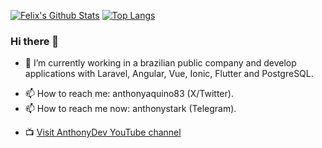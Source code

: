 [![Felix's Github Stats](https://github-readme-stats.vercel.app/api?username=anthonyaquino83&count_private=true&theme=transparent&show_icons=true&rank_icon=percentile&line_height=24)](https://github.com/anthonyaquino83)
[![Top Langs](https://github-readme-stats.vercel.app/api/top-langs/?username=anthonyaquino83&layout=compact&langs_count=8&theme=transparent&size_weight=0.7&count_weight=0.3)](https://github.com/anthonyaquino83/github-readme-stats)

### Hi there 👋

<!-- **anthonyaquino83/anthonyaquino83** is a ✨ _special_ ✨ repository because its `README.md` (this file) appears on your GitHub profile. -->

<!-- Here are some ideas to get you started: -->

- 🔭 I’m currently working in a brazilian public company and develop applications with Laravel, Angular, Vue, Ionic, Flutter and PostgreSQL.
<!-- - 🌱 I’m currently learning Flutter, Vue and Python. -->
- 📫 How to reach me: anthonyaquino83 (X/Twitter).
- 📫 How to reach me now: anthonystark (Telegram).
<!-- - ⚡ Fun fact: ... -->
- :tv: [Visit AnthonyDev YouTube channel](https://www.youtube.com/channel/UCRfQziviZPt-YPG-Z3Bgx3g)
<!-- - 👯 I’m looking to collaborate on ... -->
<!-- - 🤔 I’m looking for help with ... -->
<!-- - 💬 Ask me about: ... -->

